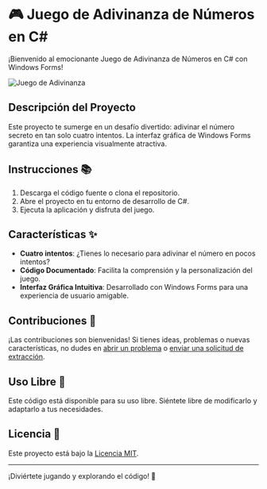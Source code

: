 # 🎮 Juego de Adivinanza de Números en C#

¡Bienvenido al emocionante Juego de Adivinanza de Números en C# con Windows Forms!

![Juego de Adivinanza](/ruta/imagen.png)

## Descripción del Proyecto

Este proyecto te sumerge en un desafío divertido: adivinar el número secreto en tan solo cuatro intentos. La interfaz gráfica de Windows Forms garantiza una experiencia visualmente atractiva.

## Instrucciones 📚

1. Descarga el código fuente o clona el repositorio.
2. Abre el proyecto en tu entorno de desarrollo de C#.
3. Ejecuta la aplicación y disfruta del juego.

## Características ✨

- **Cuatro intentos**: ¿Tienes lo necesario para adivinar el número en pocos intentos?
- **Código Documentado**: Facilita la comprensión y la personalización del juego.
- **Interfaz Gráfica Intuitiva**: Desarrollado con Windows Forms para una experiencia de usuario amigable.

## Contribuciones 🤝

¡Las contribuciones son bienvenidas! Si tienes ideas, problemas o nuevas características, no dudes en [abrir un problema](link_al_issues) o [enviar una solicitud de extracción](link_al_pull_requests).

## Uso Libre 📄

Este código está disponible para su uso libre. Siéntete libre de modificarlo y adaptarlo a tus necesidades.

## Licencia 📝

Este proyecto está bajo la [Licencia MIT](LICENSE).

---

¡Diviértete jugando y explorando el código! 🚀
